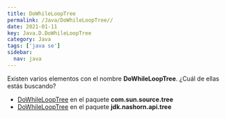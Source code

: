 ```yaml
---
title: DoWhileLoopTree
permalink: /Java/DoWhileLoopTree//
date: 2021-01-11
key: Java.D.DoWhileLoopTree
category: Java
tags: ['java se']
sidebar: 
  nav: java
---
```


Existen varios elementos con el nombre **DoWhileLoopTree**. ¿Cuál de ellas estás buscando?
<ul>
<li><a href="/Java/DoWhileLoopTree-com-sun-source-tree/">DoWhileLoopTree</a> en el paquete <strong>com.sun.source.tree</strong></li>
<li><a href="/Java/DoWhileLoopTree-jdk-nashorn-api-tree/">DoWhileLoopTree</a> en el paquete <strong>jdk.nashorn.api.tree</strong></li>
<ul>
